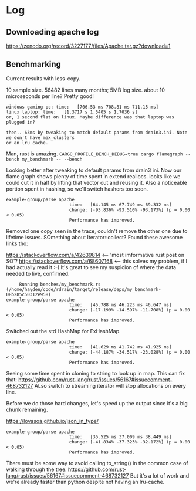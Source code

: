 # Log

## Downloading apache log
https://zenodo.org/record/3227177/files/Apache.tar.gz?download=1

## Benchmarking

Current results with less-copy.


10 sample size.
56482 lines many months; 5MB log size.
about 10 microseconds per line? Pretty good!
```
windows gaming pc: time:   [706.53 ms 708.81 ms 711.15 ms]
linux laptop: time:   [1.3717 s 1.5405 s 1.7036 s]
or, 1 second flat on linux. Maybe difference was that laptop was plugged in?

then.. 63ms by tweaking to match default params from drain3.ini. Note we don't have max_clusters
or an lru cache.
```


Man, rust is amazing.
`CARGO_PROFILE_BENCH_DEBUG=true cargo flamegraph --bench my_benchmark -- --bench`




Looking better after tweaking to default params from drain3 ini. Now our flame graph shows plenty of time spent in extend reallocs.
looks like we could cut it in half by lifting that vector out and reusing it.
Also a noticeable portion spent in hashing, so we'll switch hashers too soon.
```
example-group/parse apache
                        time:   [64.145 ms 67.749 ms 69.332 ms]
                        change: [-93.836% -93.510% -93.173%] (p = 0.00 < 0.05)
                        Performance has improved.
```

Removed one copy seen in the trace, couldn't remove the other one due to lifetime issues.
SOmething about Iterator::collect? Found these awesome links tho:

https://stackoverflow.com/a/42639814 <-- 'most imformative rust post on SO'?
https://stackoverflow.com/a/68607168 <-- this solves my problem, if I had actually read it :-) It's great to see my suspicion of where the data needed to live, confirmed.

```
     Running benches/my_benchmark.rs (/home/hayden/code/rdrain/target/release/deps/my_benchmark-08b285c50312e958)
example-group/parse apache
                        time:   [45.788 ms 46.223 ms 46.647 ms]
                        change: [-17.199% -14.597% -11.708%] (p = 0.00 < 0.05)
                        Performance has improved.
```


Switched out the std HashMap for FxHashMap.
```
example-group/parse apache
                        time:   [41.629 ms 41.742 ms 41.925 ms]
                        change: [-44.187% -34.517% -23.028%] (p = 0.00 < 0.05)
                        Performance has improved.
```


Seeing some time spent in cloning to string to look up in map. This can fix that:
https://github.com/rust-lang/rust/issues/56167#issuecomment-468732127
ALso switch to streaming iterator will stop allocations on every line.

Before we do those hard changes, let's speed up the output since it's a big chunk remaining.

https://lovasoa.github.io/json_in_type/


```
example-group/parse apache
                        time:   [35.525 ms 37.009 ms 38.449 ms]
                        change: [-41.834% -37.323% -32.172%] (p = 0.00 < 0.05)
                        Performance has improved.
```

There must be some way to avoid calling to_string() in the common case of walking through the tree.
https://github.com/rust-lang/rust/issues/56167#issuecomment-468732127
But it's a lot of work and we're already faster than python despite not having an lru-cache.
